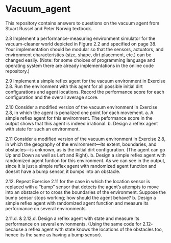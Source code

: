 # Vacuum_agent
This repository contains answers to questions on the vacuum agent from Stuart Russel and Peter Norwig textbook.

2.8 Implement a performance-measuring environment simulator for the vacuum-cleaner world depicted in Figure 2.2 and specified on page 38. Your implementation should be modular so that the sensors, actuators, and environment characteristics (size, shape, dirt placement, etc.) can be changed easily. (Note: for some choices of programming language and operating system there are already implementations in the online code repository.)

2.9 Implement a simple reflex agent for the vacuum environment in Exercise 2.8. Run the environment with this agent for all possible initial dirt configurations and agent locations. Record the performance score for each configuration and the overall average score.

2.10 Consider a modified version of the vacuum environment in Exercise 2.8, in which the agent is penalized one point for each movement.
a. A simple reflex agent for this environment.
The peformance score in the output shows that this agent is indeed irrational.
b. Design a reflex agent with state for such an environment.

2.11 Consider a modified version of the vacuum environment in Exercise 2.8, in which the geography of the environment—its extent, boundaries, and obstacles—is unknown, as is the initial dirt configuration. (The agent can go Up and Down as well as Left and Right).
b. Design a simple reflex agent with randomized agent funtion for this environment.
As we can see in the output, since it is just a simple reflex agent with randomized agent function and doesnt have a bump sensor, it bumps into an obstacle.

2.12. Repeat Exercise 2.11 for the case in which the location sensor is replaced with a “bump” sensor that detects the agent’s attempts to move into an obstacle or to cross the boundaries of the environment. Suppose the bump sensor stops working; how should the agent behave?
b. Design a simple reflex agent with randomized agent function and measure its performance on several environments.

2.11.d. & 2.12.d. Design a reflex agent with state and measure its performance on several environments.
(Using the same code for 2.12- because a reflex agent with state knows the locations of the obstacles too, hence its the same as having a bump sensor).
